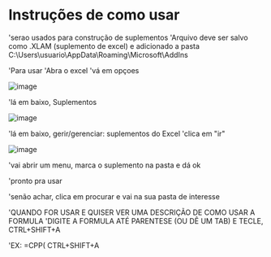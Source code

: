 <h1>Instruções de como usar</h1>


'serao usados para construção de suplementos
'Arquivo deve ser salvo como .XLAM (suplemento de excel) e adicionado a pasta C:\Users\usuario\AppData\Roaming\Microsoft\AddIns

'Para usar
'Abra o excel
'vá em opçoes

![image](https://user-images.githubusercontent.com/96118395/178624332-9551ee60-ea76-4d5e-b5fb-48e73ebd5633.png)

'lá em baixo, Suplementos

![image](https://user-images.githubusercontent.com/96118395/178624360-323e12da-3f18-4782-a496-d2ee72ea4501.png)

'lá em baixo, gerir/gerenciar: suplementos do Excel
'clica em "ir"

![image](https://user-images.githubusercontent.com/96118395/178624396-da8412b0-a12b-4abd-bc1a-e0673386cabd.png)

'vai abrir um menu, marca o suplemento na pasta e dá ok


'pronto pra usar

'senão achar, clica em procurar e vai na sua pasta de interesse

'QUANDO FOR USAR E QUISER VER UMA DESCRIÇÃO DE COMO USAR A FORMULA
'DIGITE A FORMULA ATÉ PARENTESE (OU DÊ UM TAB) E TECLE, CTRL+SHIFT+A

'EX: =CPP( CTRL+SHIFT+A
